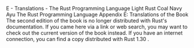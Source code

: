 E - Translations - The Rust Programming Language
Light
Rust
Coal
Navy
Ayu
The Rust Programming Language
Appendix E: Translations of the Book
The second edition of the book is no longer distributed with Rust's documentation.
If you came here via a link or web search, you may want to check out
the current
version of the book
instead.
If you have an internet connection, you can
find a copy distributed with
Rust
1.30
.
